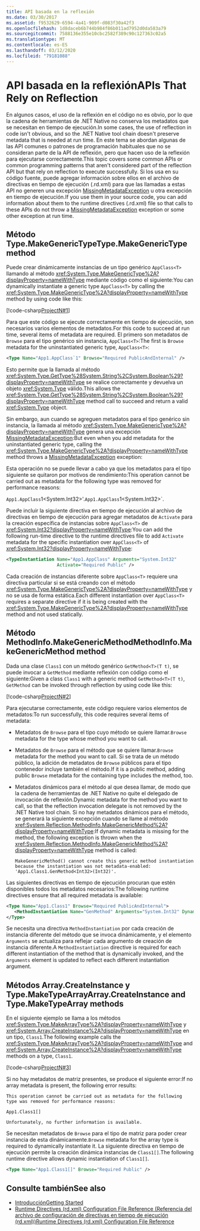 ```yaml
---
title: API basada en la reflexión
ms.date: 03/30/2017
ms.assetid: f9532629-6594-4a41-909f-d083f30a42f3
ms.openlocfilehash: 1d8daceb6b744b984f86b011ad7952d0da583a79
ms.sourcegitcommit: 7588136e355e10cbc2582f389c90c127363c02a5
ms.translationtype: MT
ms.contentlocale: es-ES
ms.lasthandoff: 03/12/2020
ms.locfileid: "79181088"
---
```

# <a name="apis-that-rely-on-reflection"></a><span data-ttu-id="2080b-102">API basada en la reflexión</span><span class="sxs-lookup"><span data-stu-id="2080b-102">APIs That Rely on Reflection</span></span>
<span data-ttu-id="2080b-103">En algunos casos, el uso de la reflexión en el código no es obvio, por lo que la cadena de herramientas de .NET Native no conserva los metadatos que se necesitan en tiempo de ejecución.</span><span class="sxs-lookup"><span data-stu-id="2080b-103">In some cases, the use of reflection in code isn't obvious, and so the .NET Native tool chain doesn't preserve metadata that is needed at run time.</span></span> <span data-ttu-id="2080b-104">En este tema se abordan algunas de las API comunes o patrones de programación habituales que no se consideran parte de la API de reflexión, pero que hacen uso de la reflexión para ejecutarse correctamente.</span><span class="sxs-lookup"><span data-stu-id="2080b-104">This topic covers some common APIs or common programming patterns that aren't considered part of the reflection API but that rely on reflection to execute successfully.</span></span> <span data-ttu-id="2080b-105">Si los usa en su código fuente, puede agregar información sobre ellos en el archivo de directivas en tiempo de ejecución (.rd.xml) para que las llamadas a estas API no generen una excepción [MissingMetadataException](missingmetadataexception-class-net-native.md) u otra excepción en tiempo de ejecución.</span><span class="sxs-lookup"><span data-stu-id="2080b-105">If you use them in your source code, you can add information about them to the runtime directives (.rd.xml) file so that calls to these APIs do not throw a [MissingMetadataException](missingmetadataexception-class-net-native.md) exception or some other exception at run time.</span></span>  
  
## <a name="typemakegenerictype-method"></a><span data-ttu-id="2080b-106">Método Type.MakeGenericType</span><span class="sxs-lookup"><span data-stu-id="2080b-106">Type.MakeGenericType method</span></span>  
 <span data-ttu-id="2080b-107">Puede crear dinámicamente instancias de un tipo genérico `AppClass<T>` llamando al método <xref:System.Type.MakeGenericType%2A?displayProperty=nameWithType> mediante código como el siguiente:</span><span class="sxs-lookup"><span data-stu-id="2080b-107">You can dynamically instantiate a generic type `AppClass<T>` by calling the <xref:System.Type.MakeGenericType%2A?displayProperty=nameWithType> method by using code like this:</span></span>  
  
 [!code-csharp[ProjectN#1](../../../samples/snippets/csharp/VS_Snippets_CLR/projectn/cs/type_makegenerictype1.cs#1)]  
  
 <span data-ttu-id="2080b-108">Para que este código se ejecute correctamente en tiempo de ejecución, son necesarios varios elementos de metadatos.</span><span class="sxs-lookup"><span data-stu-id="2080b-108">For this code to succeed at run time, several items of metadata are required.</span></span> <span data-ttu-id="2080b-109">El primero son metadatos de `Browse` para el tipo genérico sin instancia, `AppClass<T>`:</span><span class="sxs-lookup"><span data-stu-id="2080b-109">The first is `Browse` metadata for the uninstantiated generic type, `AppClass<T>`:</span></span>  
  
```xml  
<Type Name="App1.AppClass`1" Browse="Required PublicAndInternal" />  
```  
  
 <span data-ttu-id="2080b-110">Esto permite que la llamada al método <xref:System.Type.GetType%28System.String%2CSystem.Boolean%29?displayProperty=nameWithType> se realice correctamente y devuelva un objeto <xref:System.Type> válido.</span><span class="sxs-lookup"><span data-stu-id="2080b-110">This allows the <xref:System.Type.GetType%28System.String%2CSystem.Boolean%29?displayProperty=nameWithType> method call to succeed and return a valid <xref:System.Type> object.</span></span>  
  
 <span data-ttu-id="2080b-111">Sin embargo, aun cuando se agreguen metadatos para el tipo genérico sin instancia, la llamada al método <xref:System.Type.MakeGenericType%2A?displayProperty=nameWithType> genera una excepción [MissingMetadataException](missingmetadataexception-class-net-native.md):</span><span class="sxs-lookup"><span data-stu-id="2080b-111">But even when you add metadata for the uninstantiated generic type, calling the <xref:System.Type.MakeGenericType%2A?displayProperty=nameWithType> method throws a [MissingMetadataException](missingmetadataexception-class-net-native.md) exception:</span></span>  
  
<span data-ttu-id="2080b-112">Esta operación no se puede llevar a cabo ya que los metadatos para el tipo siguiente se quitaron por motivos de rendimiento:</span><span class="sxs-lookup"><span data-stu-id="2080b-112">This operation cannot be carried out as metadata for the following type was removed for performance reasons:</span></span>  
  
<span data-ttu-id="2080b-113">`App1.AppClass`1<System.Int32>'.</span><span class="sxs-lookup"><span data-stu-id="2080b-113">`App1.AppClass`1<System.Int32>\`.</span></span>  
  
 <span data-ttu-id="2080b-114">Puede incluir la siguiente directiva en tiempo de ejecución al archivo de directivas en tiempo de ejecución para agregar metadatos de `Activate` para la creación específica de instancias sobre `AppClass<T>` de <xref:System.Int32?displayProperty=nameWithType>:</span><span class="sxs-lookup"><span data-stu-id="2080b-114">You can add the following run-time directive to the runtime directives file to add `Activate` metadata for the specific instantiation over `AppClass<T>` of <xref:System.Int32?displayProperty=nameWithType>:</span></span>  
  
```xml  
<TypeInstantiation Name="App1.AppClass" Arguments="System.Int32"
                   Activate="Required Public" />  
```  
  
 <span data-ttu-id="2080b-115">Cada creación de instancias diferente sobre `AppClass<T>` requiere una directiva particular si se está creando con el método <xref:System.Type.MakeGenericType%2A?displayProperty=nameWithType> y no se usa de forma estática.</span><span class="sxs-lookup"><span data-stu-id="2080b-115">Each different instantiation over `AppClass<T>` requires a separate directive if it is being created with the <xref:System.Type.MakeGenericType%2A?displayProperty=nameWithType> method and not used statically.</span></span>  
  
## <a name="methodinfomakegenericmethod-method"></a><span data-ttu-id="2080b-116">Método MethodInfo.MakeGenericMethod</span><span class="sxs-lookup"><span data-stu-id="2080b-116">MethodInfo.MakeGenericMethod method</span></span>  
 <span data-ttu-id="2080b-117">Dada una clase `Class1` con un método genérico `GetMethod<T>(T t)`, se puede invocar a `GetMethod` mediante reflexión con código como el siguiente:</span><span class="sxs-lookup"><span data-stu-id="2080b-117">Given a class `Class1` with a generic method `GetMethod<T>(T t)`, `GetMethod` can be invoked through reflection by using code like this:</span></span>  
  
 [!code-csharp[ProjectN#2](../../../samples/snippets/csharp/VS_Snippets_CLR/projectn/cs/makegenericmethod1.cs#2)]  
  
 <span data-ttu-id="2080b-118">Para ejecutarse correctamente, este código requiere varios elementos de metadatos:</span><span class="sxs-lookup"><span data-stu-id="2080b-118">To run successfully, this code requires several items of metadata:</span></span>  
  
- <span data-ttu-id="2080b-119">Metadatos de `Browse` para el tipo cuyo método se quiere llamar.</span><span class="sxs-lookup"><span data-stu-id="2080b-119">`Browse` metadata for the type whose method you want to call.</span></span>  
  
- <span data-ttu-id="2080b-120">Metadatos de `Browse` para el método que se quiere llamar.</span><span class="sxs-lookup"><span data-stu-id="2080b-120">`Browse` metadata for the method you want to call.</span></span>  <span data-ttu-id="2080b-121">Si se trata de un método público, la adición de metadatos de `Browse` públicos para el tipo contenedor incluye también el método.</span><span class="sxs-lookup"><span data-stu-id="2080b-121">If it is a public method, adding public `Browse` metadata for the containing type includes the method, too.</span></span>  
  
- <span data-ttu-id="2080b-122">Metadatos dinámicos para el método al que desea llamar, de modo que la cadena de herramientas de .NET Native no quite el delegado de invocación de reflexión.</span><span class="sxs-lookup"><span data-stu-id="2080b-122">Dynamic metadata for the method you want to call, so that the reflection invocation delegate is not removed by the .NET Native tool chain.</span></span> <span data-ttu-id="2080b-123">Si no hay metadatos dinámicos para el método, se generará la siguiente excepción cuando se llame al método <xref:System.Reflection.MethodInfo.MakeGenericMethod%2A?displayProperty=nameWithType>:</span><span class="sxs-lookup"><span data-stu-id="2080b-123">If dynamic metadata is missing for the method, the following exception is thrown when the <xref:System.Reflection.MethodInfo.MakeGenericMethod%2A?displayProperty=nameWithType> method is called:</span></span>  
  
    ```output
    MakeGenericMethod() cannot create this generic method instantiation because the instantiation was not metadata-enabled: 'App1.Class1.GenMethod<Int32>(Int32)'.  
    ```  
  
 <span data-ttu-id="2080b-124">Las siguientes directivas en tiempo de ejecución procuran que estén disponibles todos los metadatos necesarios:</span><span class="sxs-lookup"><span data-stu-id="2080b-124">The following runtime directives ensure that all required metadata is available:</span></span>  
  
```xml  
<Type Name="App1.Class1" Browse="Required PublicAndInternal">  
   <MethodInstantiation Name="GenMethod" Arguments="System.Int32" Dynamic="Required"/>  
</Type>  
```  
  
 <span data-ttu-id="2080b-125">Se necesita una directiva `MethodInstantiation` por cada creación de instancia diferente del método que se invoca dinámicamente, y el elemento `Arguments` se actualiza para reflejar cada argumento de creación de instancia diferente.</span><span class="sxs-lookup"><span data-stu-id="2080b-125">A `MethodInstantiation` directive is required for each different instantiation of the method that is dynamically invoked, and the `Arguments` element is updated to reflect each different instantiation argument.</span></span>  
  
## <a name="arraycreateinstance-and-typemaketypearray-methods"></a><span data-ttu-id="2080b-126">Métodos Array.CreateInstance y Type.MakeTypeArray</span><span class="sxs-lookup"><span data-stu-id="2080b-126">Array.CreateInstance and Type.MakeTypeArray methods</span></span>  
 <span data-ttu-id="2080b-127">En el siguiente ejemplo se llama a los métodos <xref:System.Type.MakeArrayType%2A?displayProperty=nameWithType> y <xref:System.Array.CreateInstance%2A?displayProperty=nameWithType> en un tipo, `Class1`.</span><span class="sxs-lookup"><span data-stu-id="2080b-127">The following example calls the <xref:System.Type.MakeArrayType%2A?displayProperty=nameWithType> and <xref:System.Array.CreateInstance%2A?displayProperty=nameWithType> methods on a type, `Class1`.</span></span>  
  
 [!code-csharp[ProjectN#3](../../../samples/snippets/csharp/VS_Snippets_CLR/projectn/cs/array1.cs#3)]  
  
 <span data-ttu-id="2080b-128">Si no hay metadatos de matriz presentes, se produce el siguiente error:</span><span class="sxs-lookup"><span data-stu-id="2080b-128">If no array metadata is present, the following error results:</span></span>  
  
```output
This operation cannot be carried out as metadata for the following type was removed for performance reasons:  
  
App1.Class1[]  
  
Unfortunately, no further information is available.  
```  
  
 <span data-ttu-id="2080b-129">Se necesitan metadatos de `Browse` para el tipo de matriz para poder crear instancia de esta dinámicamente.</span><span class="sxs-lookup"><span data-stu-id="2080b-129">`Browse` metadata for the array type is required to dynamically instantiate it.</span></span>  <span data-ttu-id="2080b-130">La siguiente directiva en tiempo de ejecución permite la creación dinámica instancias de `Class1[]`.</span><span class="sxs-lookup"><span data-stu-id="2080b-130">The following runtime directive allows dynamic instantiation of `Class1[]`.</span></span>  
  
```xml  
<Type Name="App1.Class1[]" Browse="Required Public" />  
```  
  
## <a name="see-also"></a><span data-ttu-id="2080b-131">Consulte también</span><span class="sxs-lookup"><span data-stu-id="2080b-131">See also</span></span>

- [<span data-ttu-id="2080b-132">Introducción</span><span class="sxs-lookup"><span data-stu-id="2080b-132">Getting Started</span></span>](getting-started-with-net-native.md)
- [<span data-ttu-id="2080b-133">Runtime Directives (rd.xml) Configuration File Reference (Referencia del archivo de configuración de directivas en tiempo de ejecución (rd.xml))</span><span class="sxs-lookup"><span data-stu-id="2080b-133">Runtime Directives (rd.xml) Configuration File Reference</span></span>](runtime-directives-rd-xml-configuration-file-reference.md)
